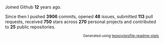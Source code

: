 Joined Github **12** years ago.

Since then I pushed **3906** commits, opened **48** issues, submitted **113** pull requests, received **750** stars across **270** personal projects and contributed to **25** public repositories.

<p align="right"><sub>Generated using <a href="https://github.com/marketplace/actions/profile-readme-stats">teoxoy/profile-readme-stats</a></sub></p>
